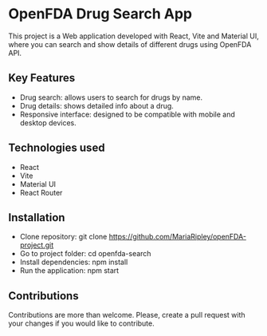 # OpenFDA Drug Search App

This project is a Web application developed with React, Vite and Material UI, where you can search and show details of different drugs using OpenFDA API.

## Key Features

- Drug search: allows users to search for drugs by name.
- Drug details: shows detailed info about a drug.
- Responsive interface: designed to be compatible with mobile and desktop devices.

## Technologies used

- React
- Vite
- Material UI
- React Router

## Installation

- Clone repository:
  git clone https://github.com/MariaRipley/openFDA-project.git
- Go to project folder:
  cd openfda-search
- Install dependencies:
  npm install
- Run the application:
  npm start

## Contributions

Contributions are more than welcome. Please, create a pull request with your changes if you would like to contribute.
